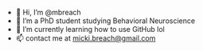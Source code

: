 - 👋 Hi, I’m @mbreach
- 👀 I’m a PhD student studying Behavioral Neuroscience
- 🌱 I’m currently learning how to use GitHub lol
- 📫 contact me at micki.breach@gmail.com

<!---
mbreach/mbreach is a ✨ special ✨ repository because its `README.md` (this file) appears on your GitHub profile.
You can click the Preview link to take a look at your changes.
--->
